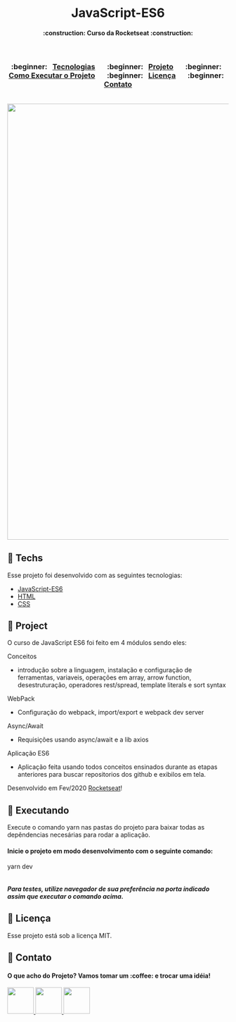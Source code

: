 <h1 align="center">
  JavaScript-ES6
</h1>

<h4 align="center">
  :construction: Curso da Rocketseat :construction:
</h4>

</br>
<h3 align="center">
  	:beginner:&nbsp;&nbsp;   
    <a href="#rocket-tecnologias"> Tecnologias</a>&nbsp;&nbsp;&nbsp;&nbsp;&nbsp;&nbsp;
  	:beginner:&nbsp;&nbsp;   
    <a href="#-projeto">Projeto</a>&nbsp;&nbsp;&nbsp;&nbsp;&nbsp;&nbsp;    
  	:beginner:&nbsp;&nbsp;   
    <a href="#-executando">Como Executar o Projeto</a>&nbsp;&nbsp;&nbsp;&nbsp;&nbsp;&nbsp;
  	:beginner:&nbsp;&nbsp;
    <a href="#memo-licença">Licença</a>&nbsp;&nbsp;&nbsp;&nbsp;&nbsp;&nbsp;
  	:beginner:&nbsp;&nbsp; 
    <a href="#phone-contato">Contato</a>
</h5>

 </br>
 
<img src="https://github.com/jhsonmac/JavaScript-ES6/blob/master/es6.png?raw=true" width=990px />

## :beginner: Techs

Esse projeto foi desenvolvido com as seguintes tecnologias:

- [JavaScript-ES6](https://www.w3schools.com/js/js_es6.asp)
- [HTML](https://www.w3schools.com/html/default.asp)
- [CSS](https://www.w3schools.com/css/default.asp)

## :beginner: Project

O curso de JavaScript ES6 foi feito em 4 módulos sendo eles:

Conceitos
- introdução sobre a linguagem, instalação e configuração de ferramentas, variaveis, operações em array, arrow function, desestruturação, operadores rest/spread, template literals e sort syntax

WebPack
- Configuração do webpack, import/export e webpack dev server

Async/Await
- Requisições usando async/await e a lib axios

Aplicação ES6
- Aplicação feita usando todos conceitos ensinados durante as etapas anteriores para buscar repositorios dos github e exibilos em tela.

Desenvolvido em Fev/2020 <a href="https://rocketseat.com.br/">Rocketseat</a>!
 

## :beginner: Executando

Execute o comando yarn nas pastas do projeto para baixar todas as depêndencias necesárias para rodar a aplicação.

<h4> Inicie o projeto em modo desenvolvimento com o seguinte comando: </h4>

yarn dev
````
````

<h5>
Para testes, utilize navegador de sua preferência na porta indicado assim que executar o comando acima.
</h5>
  
## :beginner: Licença

Esse projeto está sob a licença MIT.


 ## :beginner: Contato 

 
 <h4>O que acho do Projeto? Vamos tomar um :coffee: e trocar uma idéia! </h4>
  
  
  <p>
    <a href="https://www.linkedin.com/in/jheisonmacielines/">
      <img src="https://github.com/jhsonmac/Template-README/blob/master/linkedin.png?raw=true" width=60 heigth=60/> 
    </a>
    <a href="https://api.whatsapp.com/send?phone=5562981240381&text=Olá,%20acabei%20de%20vir%20do%20seu%20repositorio%20no%20GitHub.%20Vamos%20conversar?">
      <img src="https://github.com/jhsonmac/Template-README/blob/master/whatsapp.png?raw=true" width=60 heigth=60/> 
    </a>
    <a href="https://www.instagram.com/jhson_mac/">
      <img src="https://github.com/jhsonmac/Template-README/blob/master/instagram.png?raw=true" width=60 heigth=60/> 
    </a>
  </p>
